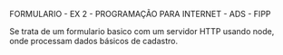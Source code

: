 FORMULARIO - EX 2 - PROGRAMAÇÃO PARA INTERNET - ADS - FIPP

Se trata de um formulario basico com um servidor HTTP usando node, onde processam dados básicos de cadastro. 

